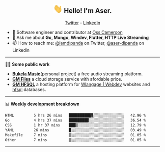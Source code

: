 <h2 align="center"> <img src="https://github.com/gabriel-TheCode/gabriel-TheCode/blob/master/gifs/Hi.gif" width="30px"> Hello! I'm Aser.</h2>
<p align="center">
  <a href="https://twitter.com/iamdipanda">Twitter</a> - 
  <a href="https://www.linkedin.com/in/aser-dipanda/">Linkedin</a>
</p>


- 🔭 Software engineer and contributor at [Oss Cameroon](https://github.com/osscameroon)
- 💬 Ask me about **Go, Mongo, Windev, Flutter, HTTP Live Streaming**
- 📫 How to reach me: [@iamdipanda](https://twitter.com/iamdipanda) on Twitter, [@aser-dipanda](https://www.linkedin.com/in/aser-dipanda/) on Linkedin

-------

👨‍💻 **Some public work**

- **[Bukela Music](https://music.bukela.co)**(personal project) a free audio streaming platform. 
- **[GM Files](https://gamesmania.io)** a cloud storage service with afordable price.
- **[GM HFSQL](https://gamesmania.io)** a hosting platform for [Wlangage | Webdev](https://pcsoft.fr/webdev/index.html) websites and [hfsql](https://pcsoft.fr/accueilpub/hfsql.htm) databases.
-------

📊 **Weekly development breakdown**

<!--START_SECTION:waka-->

```text
HTML         5 hrs 26 mins   ██████████▓░░░░░░░░░░░░░░   42.96 %
Go           4 hrs 37 mins   █████████░░░░░░░░░░░░░░░░   36.54 %
CSS          1 hr 37 mins    ███▒░░░░░░░░░░░░░░░░░░░░░   12.79 %
YAML         26 mins         █░░░░░░░░░░░░░░░░░░░░░░░░   03.49 %
Makefile     7 mins          ▒░░░░░░░░░░░░░░░░░░░░░░░░   01.05 %
Other        7 mins          ▒░░░░░░░░░░░░░░░░░░░░░░░░   01.05 %
```

<!--END_SECTION:waka-->

-------
